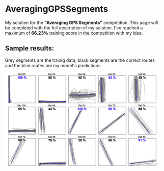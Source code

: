 # AveragingGPSSegments
My solution for the **"Averaging GPS Segments"** competition.
This page will be completed with the full description of my solution.
I've reached a maximum of **66.23%** training score in the competition with my idea.

## Sample results:
Grey segments are the trainig data, black segments are the correct routes and the blue routes are my model's predictions.

![sample results](https://github.com/mohamad-amin/AveragingGPSSegments/blob/master/media/sample_scores.png?raw=true)
